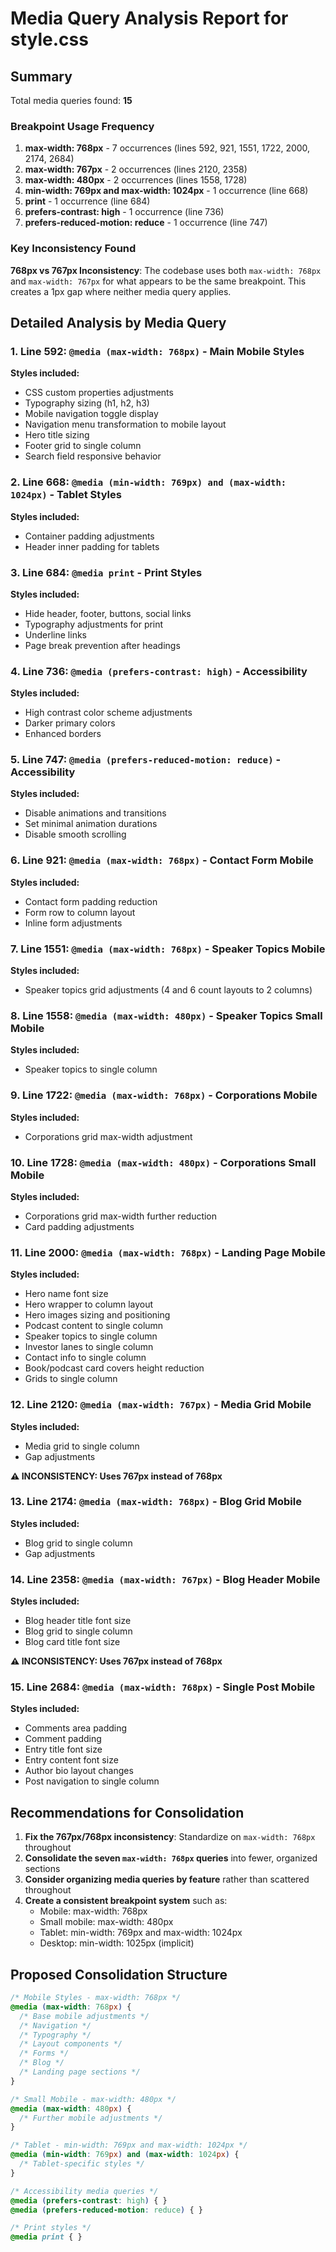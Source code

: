 # Media Query Analysis Report for style.css

## Summary

Total media queries found: **15**

### Breakpoint Usage Frequency

1. **max-width: 768px** - 7 occurrences (lines 592, 921, 1551, 1722, 2000, 2174, 2684)
2. **max-width: 767px** - 2 occurrences (lines 2120, 2358)
3. **max-width: 480px** - 2 occurrences (lines 1558, 1728)
4. **min-width: 769px and max-width: 1024px** - 1 occurrence (line 668)
5. **print** - 1 occurrence (line 684)
6. **prefers-contrast: high** - 1 occurrence (line 736)
7. **prefers-reduced-motion: reduce** - 1 occurrence (line 747)

### Key Inconsistency Found

**768px vs 767px Inconsistency**: The codebase uses both `max-width: 768px` and `max-width: 767px` for what appears to be the same breakpoint. This creates a 1px gap where neither media query applies.

## Detailed Analysis by Media Query

### 1. Line 592: `@media (max-width: 768px)` - Main Mobile Styles
**Styles included:**
- CSS custom properties adjustments
- Typography sizing (h1, h2, h3)
- Mobile navigation toggle display
- Navigation menu transformation to mobile layout
- Hero title sizing
- Footer grid to single column
- Search field responsive behavior

### 2. Line 668: `@media (min-width: 769px) and (max-width: 1024px)` - Tablet Styles
**Styles included:**
- Container padding adjustments
- Header inner padding for tablets

### 3. Line 684: `@media print` - Print Styles
**Styles included:**
- Hide header, footer, buttons, social links
- Typography adjustments for print
- Underline links
- Page break prevention after headings

### 4. Line 736: `@media (prefers-contrast: high)` - Accessibility
**Styles included:**
- High contrast color scheme adjustments
- Darker primary colors
- Enhanced borders

### 5. Line 747: `@media (prefers-reduced-motion: reduce)` - Accessibility
**Styles included:**
- Disable animations and transitions
- Set minimal animation durations
- Disable smooth scrolling

### 6. Line 921: `@media (max-width: 768px)` - Contact Form Mobile
**Styles included:**
- Contact form padding reduction
- Form row to column layout
- Inline form adjustments

### 7. Line 1551: `@media (max-width: 768px)` - Speaker Topics Mobile
**Styles included:**
- Speaker topics grid adjustments (4 and 6 count layouts to 2 columns)

### 8. Line 1558: `@media (max-width: 480px)` - Speaker Topics Small Mobile
**Styles included:**
- Speaker topics to single column

### 9. Line 1722: `@media (max-width: 768px)` - Corporations Mobile
**Styles included:**
- Corporations grid max-width adjustment

### 10. Line 1728: `@media (max-width: 480px)` - Corporations Small Mobile
**Styles included:**
- Corporations grid max-width further reduction
- Card padding adjustments

### 11. Line 2000: `@media (max-width: 768px)` - Landing Page Mobile
**Styles included:**
- Hero name font size
- Hero wrapper to column layout
- Hero images sizing and positioning
- Podcast content to single column
- Speaker topics to single column
- Investor lanes to single column
- Contact info to single column
- Book/podcast card covers height reduction
- Grids to single column

### 12. Line 2120: `@media (max-width: 767px)` - Media Grid Mobile
**Styles included:**
- Media grid to single column
- Gap adjustments

**⚠️ INCONSISTENCY: Uses 767px instead of 768px**

### 13. Line 2174: `@media (max-width: 768px)` - Blog Grid Mobile
**Styles included:**
- Blog grid to single column
- Gap adjustments

### 14. Line 2358: `@media (max-width: 767px)` - Blog Header Mobile
**Styles included:**
- Blog header title font size
- Blog grid to single column
- Blog card title font size

**⚠️ INCONSISTENCY: Uses 767px instead of 768px**

### 15. Line 2684: `@media (max-width: 768px)` - Single Post Mobile
**Styles included:**
- Comments area padding
- Comment padding
- Entry title font size
- Entry content font size
- Author bio layout changes
- Post navigation to single column

## Recommendations for Consolidation

1. **Fix the 767px/768px inconsistency**: Standardize on `max-width: 768px` throughout
2. **Consolidate the seven `max-width: 768px` queries** into fewer, organized sections
3. **Consider organizing media queries by feature** rather than scattered throughout
4. **Create a consistent breakpoint system** such as:
   - Mobile: max-width: 768px
   - Small mobile: max-width: 480px
   - Tablet: min-width: 769px and max-width: 1024px
   - Desktop: min-width: 1025px (implicit)

## Proposed Consolidation Structure

```css
/* Mobile Styles - max-width: 768px */
@media (max-width: 768px) {
  /* Base mobile adjustments */
  /* Navigation */
  /* Typography */
  /* Layout components */
  /* Forms */
  /* Blog */
  /* Landing page sections */
}

/* Small Mobile - max-width: 480px */
@media (max-width: 480px) {
  /* Further mobile adjustments */
}

/* Tablet - min-width: 769px and max-width: 1024px */
@media (min-width: 769px) and (max-width: 1024px) {
  /* Tablet-specific styles */
}

/* Accessibility media queries */
@media (prefers-contrast: high) { }
@media (prefers-reduced-motion: reduce) { }

/* Print styles */
@media print { }
```